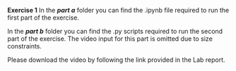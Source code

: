 **Exercise 1**
In the ***part a*** folder you can find the .ipynb file required to run the first part of the exercise.  

In the ***part b*** folder you can find the .py scripts required to run the second part of the exercise. The video input for this part is omitted due to size constraints.  

Please download the video by following the link provided in the Lab report.
